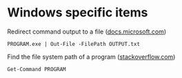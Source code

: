 # Windows specific items

Redirect command output to a file 
([docs.microsoft.com](https://docs.microsoft.com/en-us/powershell/module/microsoft.powershell.utility/out-file?view=powershell-6))
```
PROGRAM.exe | Out-File -FilePath OUTPUT.txt
```

Find the file system path of a program
([stackoverflow.com](https://stackoverflow.com/a/27140194/592207))
```
Get-Command PROGRAM
```
